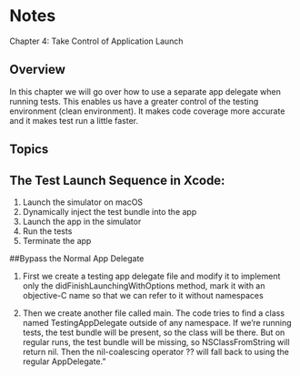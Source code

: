 # Notes
Chapter 4: Take Control of Application Launch 

## Overview
In this chapter we will go over how to use a separate app delegate when running tests. This enables us have a greater control of the testing environment (clean environment). It makes code coverage more accurate and it makes test run a little faster.

## Topics

## The Test Launch Sequence in Xcode: 
1. Launch the simulator on macOS
2. Dynamically inject the test bundle into the app
3. Launch the app in the simulator 
4. Run the tests 
5. Terminate the app

##Bypass the Normal App Delegate

1. First we create a testing app delegate file and modify it to implement only the didFinishLaunchingWithOptions method,
mark it with an objective-C name so that we can refer to it without namespaces 

2. Then we create another file called main. The code tries to find a class named TestingAppDelegate outside of any namespace. If we’re running tests, the test bundle will be present, so the class will be there. But on regular runs, the test bundle will be missing, so NSClassFromString will return nil. Then the nil-coalescing operator ?? will fall back to using the regular AppDelegate.”
